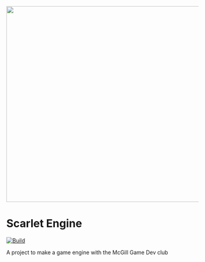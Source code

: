 <p align="center">
  <img width="512" height="512" src="https://user-images.githubusercontent.com/25555412/93687418-cb834f80-fa8b-11ea-8eb6-16a23e189b1e.png">
</p>

# Scarlet Engine
[![Build](https://github.com/Scarlet-Engine-Team-GameDev-McGill/Scarlet-Engine/actions/workflows/build.yml/badge.svg)](https://github.com/Scarlet-Engine-Team-GameDev-McGill/Scarlet-Engine/actions/workflows/build.yml)

A project to make a game engine with the McGill Game Dev club

